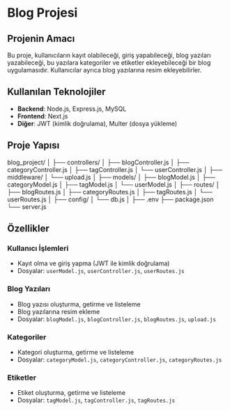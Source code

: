 # Blog Projesi

## Projenin Amacı
Bu proje, kullanıcıların kayıt olabileceği, giriş yapabileceği, blog yazıları yazabileceği, bu yazılara kategoriler ve etiketler ekleyebileceği bir blog uygulamasıdır. Kullanıcılar ayrıca blog yazılarına resim ekleyebilirler.

## Kullanılan Teknolojiler
- **Backend**: Node.js, Express.js, MySQL
- **Frontend**: Next.js
- **Diğer**: JWT (kimlik doğrulama), Multer (dosya yükleme)

## Proje Yapısı
blog_project/
│
├── controllers/
│ ├── blogController.js
│ ├── categoryController.js
│ ├── tagController.js
│ └── userController.js
│
├── middleware/
│ └── upload.js
│
├── models/
│ ├── blogModel.js
│ ├── categoryModel.js
│ ├── tagModel.js
│ └── userModel.js
│
├── routes/
│ ├── blogRoutes.js
│ ├── categoryRoutes.js
│ ├── tagRoutes.js
│ └── userRoutes.js
│
├── config/
│ └── db.js
│
├── .env
├── package.json
└── server.js

## Özellikler

### Kullanıcı İşlemleri
- Kayıt olma ve giriş yapma (JWT ile kimlik doğrulama)
- Dosyalar: `userModel.js`, `userController.js`, `userRoutes.js`

### Blog Yazıları
- Blog yazısı oluşturma, getirme ve listeleme
- Blog yazılarına resim ekleme
- Dosyalar: `blogModel.js`, `blogController.js`, `blogRoutes.js`, `upload.js`

### Kategoriler
- Kategori oluşturma, getirme ve listeleme
- Dosyalar: `categoryModel.js`, `categoryController.js`, `categoryRoutes.js`

### Etiketler
- Etiket oluşturma, getirme ve listeleme
- Dosyalar: `tagModel.js`, `tagController.js`, `tagRoutes.js`